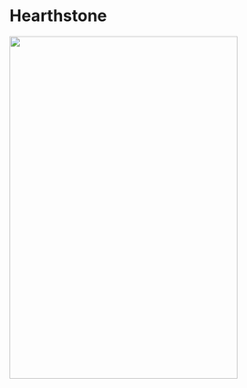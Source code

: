 # Hearthstone

<img src="https://filebin.net/greznfylzfyeb8vh/hearthstone.gif?t=u80hynmk" width="400" height="600" />

